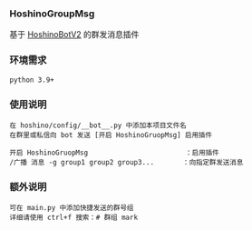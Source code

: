 ### HoshinoGroupMsg

基于 [HoshinoBotV2](https://github.com/Ice-Cirno/HoshinoBot) 的群发消息插件

### 环境需求
```
python 3.9+
```

### 使用说明
```
在 hoshino/config/__bot__.py 中添加本项目文件名
在群里或私信向 bot 发送 [开启 HoshinoGruopMsg] 启用插件

开启 HoshinoGruopMsg                        ：启用插件
/广播 消息 -g group1 group2 group3...       ：向指定群发送消息
```

### 额外说明
```
可在 main.py 中添加快捷发送的群号组
详细请使用 ctrl+f 搜索：# 群组 mark
```
